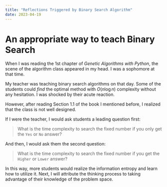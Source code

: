 ```yaml
---
title: "Reflections Triggered by Binary Search Algorithm"
date: 2023-04-19
---
```


# An appropriate way to teach Binary Search

When I was reading the 1st chapter of *Genetic Algorithms with Python*, the scene of the algorithm class appeared in my head. I was a sophomore at that time.

My teacher was teaching binary search algorithms on that day. Some of the students could *find* the optimal method with $O(n\log{n})$ complexity without any hesitation. I was shocked by their acute reaction.

However, after reading Section 1.1 of the book I mentioned before, I realized that the class is not well designed.

If I were the teacher, I would ask students a leading question first:
> What is the time complexity to search the fixed number if you only get the `Yes` or `No` answer?

And then, I would ask them the second question:
> What is the time complexity to search the fixed number if you get the `Higher` or `Lower` answer?

In this way, more students would realize the information entropy and learn how to utilize it. Next, I will attribute the thinking process to taking advantage of their knowledge of the problem space.